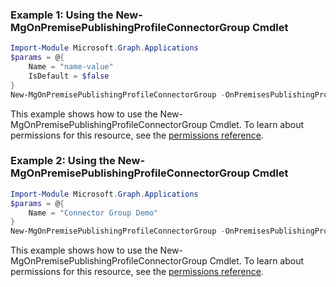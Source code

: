 ### Example 1: Using the New-MgOnPremisePublishingProfileConnectorGroup Cmdlet
```powershell
Import-Module Microsoft.Graph.Applications
$params = @{
	Name = "name-value"
	IsDefault = $false
}
New-MgOnPremisePublishingProfileConnectorGroup -OnPremisesPublishingProfileId $onPremisesPublishingProfileId -BodyParameter $params
```
This example shows how to use the New-MgOnPremisePublishingProfileConnectorGroup Cmdlet.
To learn about permissions for this resource, see the [permissions reference](/graph/permissions-reference).
### Example 2: Using the New-MgOnPremisePublishingProfileConnectorGroup Cmdlet
```powershell
Import-Module Microsoft.Graph.Applications
$params = @{
	Name = "Connector Group Demo"
}
New-MgOnPremisePublishingProfileConnectorGroup -OnPremisesPublishingProfileId $onPremisesPublishingProfileId -BodyParameter $params
```
This example shows how to use the New-MgOnPremisePublishingProfileConnectorGroup Cmdlet.
To learn about permissions for this resource, see the [permissions reference](/graph/permissions-reference).
